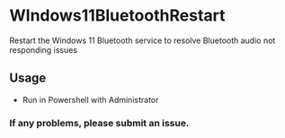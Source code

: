 # WIndows11BluetoothRestart
Restart the Windows 11 Bluetooth service to resolve Bluetooth audio not responding issues

## Usage
- Run in Powershell with Administrator

### If any problems, please submit an issue. 
